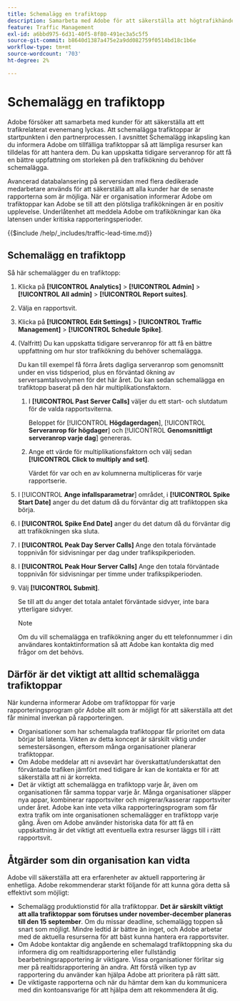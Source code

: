 ```yaml
---
title: Schemalägg en trafiktopp
description: Samarbeta med Adobe för att säkerställa att högtrafikhändelser inte får någon fördröjning.
feature: Traffic Management
exl-id: a6bbd975-6d31-40f5-8f80-491ec3a5c5f5
source-git-commit: b8640d1387a475e2a9dd082759f0514bd18c1b6e
workflow-type: tm+mt
source-wordcount: '703'
ht-degree: 2%

---
```


# Schemalägg en trafiktopp

Adobe försöker att samarbeta med kunder för att säkerställa att ett trafikrelaterat evenemang lyckas. Att schemalägga trafiktoppar är startpunkten i den partnerprocessen. I avsnittet Schemalägg inkapsling kan du informera Adobe om tillfälliga trafiktoppar så att lämpliga resurser kan tilldelas för att hantera dem. Du kan uppskatta tidigare serveranrop för att få en bättre uppfattning om storleken på den trafikökning du behöver schemalägga.

Avancerad databalansering på serversidan med flera dedikerade medarbetare används för att säkerställa att alla kunder har de senaste rapporterna som är möjliga. När er organisation informerar Adobe om trafiktoppar kan Adobe se till att den plötsliga trafikökningen är en positiv upplevelse. Underlåtenhet att meddela Adobe om trafikökningar kan öka latensen under kritiska rapporteringsperioder.

{{$include /help/_includes/traffic-lead-time.md}}

## Schemalägg en trafiktopp

Så här schemalägger du en trafiktopp:

1. Klicka på **[!UICONTROL Analytics]** > **[!UICONTROL Admin]** > **[!UICONTROL All admin]** > **[!UICONTROL Report suites]**.
1. Välja en rapportsvit.
1. Klicka på **[!UICONTROL Edit Settings]** > **[!UICONTROL Traffic Management]** > **[!UICONTROL Schedule Spike]**.
1. (Valfritt) Du kan uppskatta tidigare serveranrop för att få en bättre uppfattning om hur stor trafikökning du behöver schemalägga.

   Du kan till exempel få förra årets dagliga serveranrop som genomsnitt under en viss tidsperiod, plus en förväntad ökning av serversamtalsvolymen för det här året. Du kan sedan schemalägga en trafiktopp baserat på den här multiplikationsfaktorn.

   1. I **[!UICONTROL Past Server Calls]** väljer du ett start- och slutdatum för de valda rapportsviterna.

      Beloppet för [!UICONTROL **Högdagerdagen**], [!UICONTROL **Serveranrop för högdager**] och [!UICONTROL **Genomsnittligt serveranrop varje dag**] genereras.

   1. Ange ett värde för multiplikationsfaktorn och välj sedan **[!UICONTROL Click to multiply and set]**.

      Värdet för var och en av kolumnerna multipliceras för varje rapportserie.
1. I [!UICONTROL **Ange infallsparametrar**] området, i **[!UICONTROL Spike Start Date]** anger du det datum då du förväntar dig att trafiktoppen ska börja.
1. I **[!UICONTROL Spike End Date]** anger du det datum då du förväntar dig att trafikökningen ska sluta.
1. I **[!UICONTROL Peak Day Server Calls]** Ange den totala förväntade toppnivån för sidvisningar per dag under trafikspikperioden.
1. I **[!UICONTROL Peak Hour Server Calls]** Ange den totala förväntade toppnivån för sidvisningar per timme under trafikspikperioden.
1. Välj **[!UICONTROL Submit]**.

   Se till att du anger det totala antalet förväntade sidvyer, inte bara ytterligare sidvyer.

   >[!NOTE]
   >
   >Om du vill schemalägga en trafikökning anger du ett telefonnummer i din användares kontaktinformation så att Adobe kan kontakta dig med frågor om det behövs.

## Därför är det viktigt att alltid schemalägga trafiktoppar

När kunderna informerar Adobe om trafiktoppar för varje rapporteringsprogram gör Adobe allt som är möjligt för att säkerställa att det får minimal inverkan på rapporteringen.

* Organisationer som har schemalagda trafiktoppar får prioritet om data börjar bli latenta. Vikten av detta koncept är särskilt viktig under semestersäsongen, eftersom många organisationer planerar trafiktoppar.
* Om Adobe meddelar att ni avsevärt har överskattat/underskattat den förväntade trafiken jämfört med tidigare år kan de kontakta er för att säkerställa att ni är korrekta.
* Det är viktigt att schemalägga en trafiktopp varje år, även om organisationen får samma toppar varje år. Många organisationer släpper nya appar, kombinerar rapportsviter och migrerar/kasserar rapportsviter under året. Adobe kan inte veta vilka rapporteringsprogram som får extra trafik om inte organisationen schemalägger en trafiktopp varje gång. Även om Adobe använder historiska data för att få en uppskattning är det viktigt att eventuella extra resurser läggs till i rätt rapportsvit.

## Åtgärder som din organisation kan vidta

Adobe vill säkerställa att era erfarenheter av aktuell rapportering är enhetliga. Adobe rekommenderar starkt följande för att kunna göra detta så effektivt som möjligt:

* Schemalägg produktionstid för alla trafiktoppar. **Det är särskilt viktigt att alla trafiktoppar som förutses under november-december planeras till den 15 september**. Om du missar deadline, schemalägg toppen så snart som möjligt. Mindre ledtid är bättre än inget, och Adobe arbetar med de aktuella resurserna för att bäst kunna hantera era rapportsviter.
* Om Adobe kontaktar dig angående en schemalagd trafiktoppning ska du informera dig om realtidsrapportering eller fullständig bearbetningsrapportering är viktigare. Vissa organisationer förlitar sig mer på realtidsrapportering än andra. Att förstå vilken typ av rapportering du använder kan hjälpa Adobe att prioritera på rätt sätt.
* De viktigaste rapporterna och när du hämtar dem kan du kommunicera med din kontoansvarige för att hjälpa dem att rekommendera åt dig.
